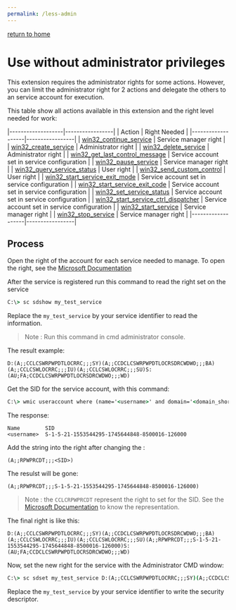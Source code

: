 ```yaml
---
permalink: /less-admin
---
```


[return to home](index.md)

# Use without administrator privileges

This extension requires the administrator rights for some actions. However, you can limit the administrator right for 2 actions and delegate the others to an service account for execution.

This table show all actions available in this extension and the right level needed for work:

|-------------------|-----------------|
| Action            | Right Needed    |
|-------------------|-----------------|
| [win32_continue_service](http://php.net/manual/en/function.win32-continue-service.php) | Service manager right |
| [win32_create_service](http://php.net/manual/en/function.win32-create-service.php) | Administrator right |
| [win32_delete_service](http://php.net/manual/en/function.win32-delete-service.php) | Administrator right |
| [win32_get_last_control_message](http://php.net/manual/en/function.win32-get-last-control-message.php) | Service account set in service configuration |
| [win32_pause_service](http://php.net/manual/en/function.win32-pause-service.php) | Service manager right |
| [win32_query_service_status](http://php.net/manual/en/function.win32-query-service-status.php) | User right |
| [win32_send_custom_control](http://php.net/manual/en/function.win32-send-custom-control.php) | User right |
| [win32_start_service_exit_mode](http://php.net/manual/en/function.win32-start-service-exit-mode.php) | Service account set in service configuration |
| [win32_start_service_exit_code](http://php.net/manual/en/function.win32-start-service-exit-code.php) | Service account set in service configuration |
| [win32_set_service_status](http://php.net/manual/en/function.win32-set-service-status.php) | Service account set in service configuration |
| [win32_start_service_ctrl_dispatcher](http://php.net/manual/en/function.win32-start-service-ctrl-dispatcher.php) | Service account set in service configuration |
| [win32_start_service](http://php.net/manual/en/function.win32-start-service.php) | Service manager right |
| [win32_stop_service](http://php.net/manual/en/function.win32-stop-service.php) | Service manager right |
|-------------------|-----------------|

## Process

Open the right of the account for each service needed to manage. To open the right, see the [Microsoft Documentation](https://support.microsoft.com/en-us/help/914392/best-practices-and-guidance-for-writers-of-service-discretionary-access-control-lists)

After the service is registered run this command to read the right set on the service 

```cmd
C:\> sc sdshow my_test_service
```

Replace the `my_test_service` by your service identifier to read the information.

> Note : Run this command in cmd administrator console.

The result example:

```
D:(A;;CCLCSWRPWPDTLOCRRC;;;SY)(A;;CCDCLCSWRPWPDTLOCRSDRCWDWO;;;BA)(A;;CCLCSWLOCRRC;;;IU)(A;;CCLCSWLOCRRC;;;SU)S:(AU;FA;CCDCLCSWRPWPDTLOCRSDRCWDWO;;;WD)
```

Get the SID for the service account, with this command:
```cmd
C:\> wmic useraccount where (name='<username>' and domain='<domain_short_name>') get name,sid
```

The response:

```
Name        SID
<username>  S-1-5-21-1553544295-1745644848-8500016-126000
```

Add the string into the right after changing the <SID>:

```
(A;;RPWPRCDT;;;<SID>)
```

The resulst will be gone:

```
(A;;RPWPRCDT;;;S-1-5-21-1553544295-1745644848-8500016-126000)
```

> Note : the `CCLCRPWPRCDT` represent the right to set for the SID. See the [Microsoft Documentation](https://support.microsoft.com/en-us/help/914392/best-practices-and-guidance-for-writers-of-service-discretionary-access-control-lists) to know the representation.

The final right is like this:

```
D:(A;;CCLCSWRPWPDTLOCRRC;;;SY)(A;;CCDCLCSWRPWPDTLOCRSDRCWDWO;;;BA)(A;;CCLCSWLOCRRC;;;IU)(A;;CCLCSWLOCRRC;;;SU)(A;;RPWPRCDT;;;S-1-5-21-1553544295-1745644848-8500016-126000)S:(AU;FA;CCDCLCSWRPWPDTLOCRSDRCWDWO;;;WD)
```

Now, set the new right for the service with the Administrator CMD window:

```cmd
C:\> sc sdset my_test_service D:(A;;CCLCSWRPWPDTLOCRRC;;;SY)(A;;CCDCLCSWRPWPDTLOCRSDRCWDWO;;;BA)(A;;CCLCSWLOCRRC;;;IU)(A;;CCLCSWLOCRRC;;;SU)(A;;RPWPRCDT;;;S-1-5-21-1553544295-1745644848-8500016-126000)S:(AU;FA;CCDCLCSWRPWPDTLOCRSDRCWDWO;;;WD)
```

Replace the `my_test_service` by your service identifier to write the security descriptor.

<!-- Matomo -->
<script type="text/javascript">
  var _paq = window._paq = window._paq || [];
  /* tracker methods like "setCustomDimension" should be called before "trackPageView" */
  _paq.push(["setDocumentTitle", document.domain + "/" + document.title]);
  _paq.push(["setDoNotTrack", true]);
  _paq.push(['trackPageView']);
  _paq.push(['enableLinkTracking']);
  (function() {
    var u="https://analytics.nahan.fr/";
    _paq.push(['setTrackerUrl', u+'matomo.php']);
    _paq.push(['setSiteId', '3']);
    var d=document, g=d.createElement('script'), s=d.getElementsByTagName('script')[0];
    g.type='text/javascript'; g.async=true; g.src=u+'matomo.js'; s.parentNode.insertBefore(g,s);
  })();
</script>
<noscript><p><img src="https://analytics.nahan.fr/matomo.php?idsite=3&amp;rec=1" style="border:0;" alt="" /></p></noscript>
<!-- End Matomo Code -->
